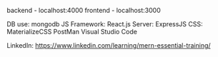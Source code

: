 backend - localhost:4000
frontend - localhost:3000

DB use: mongodb
JS Framework: React.js
Server:  ExpressJS
CSS: MaterializeCSS
PostMan
Visual Studio Code

LinkedIn: https://www.linkedin.com/learning/mern-essential-training/
